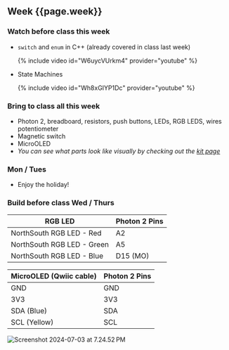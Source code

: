 

## Week {{page.week}}

### Watch before class this week

* `switch` and `enum` in C++ (already covered in class last week)

    {% include video id="W6uycVUrkm4" provider="youtube" %}

* State Machines

  {% include video id="Wh8xGIYP1Dc" provider="youtube" %}

### Bring to class all this week

- Photon 2, breadboard, resistors, push buttons, LEDs, RGB LEDS, wires potentiometer
- Magnetic switch
- MicroOLED
- *You can see what parts look like visually by checking out the [kit page](https://reparke.github.io/ITP348-Physical-Computing/kit)*

### Mon / Tues 

- Enjoy the holiday!



### Build before class Wed / Thurs 

| RGB LED                    | Photon 2 Pins |
| -------------------------- | ------------- |
| NorthSouth RGB LED - Red   | A2            |
| NorthSouth RGB LED - Green | A5            |
| NorthSouth RGB LED - Blue  | D15 (MO)      |

| MicroOLED (Qwiic cable) | Photon 2 Pins |
| ----------------------- | ------------- |
| GND                     | GND           |
| 3V3                     | 3V3           |
| SDA (Blue)              | SDA           |
| SCL (Yellow)            | SCL           |

<img src="week07_no_spring_holiday.assets/Screenshot 2024-07-03 at 7.24.52 PM.png" alt="Screenshot 2024-07-03 at 7.24.52 PM" />

